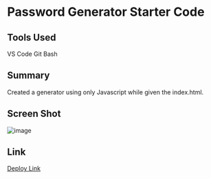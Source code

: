 # Password Generator Starter Code

## Tools Used

VS Code
Git Bash

## Summary

Created a generator using only Javascript while given the index.html.

## Screen Shot

![image](https://user-images.githubusercontent.com/79943553/119899727-5dcfd300-bef8-11eb-8a42-207f09ff4cb9.png)

## Link

[Deploy Link](https://killbeevol2.github.io/password-generator/)
